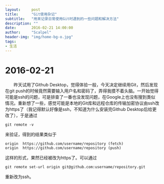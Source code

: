 ```yaml
---
layout:     post
title:      "Git使用杂记"
subtitle:   "用来记录日常使用Git时遇到的一些问题和解决方法"
description: ""
date:       2016-02-21 14:00:00
author:     "Scalpel"
header-img: "img/home-bg-o.jpg"
tags:
- 生活
---
```

2016-02-21
===
　　昨天试用了Github Desktop，觉得体验一般，今天决定继续用Git，然后发现在git push的时候竟然需要输入用户名和密码了，弄得我摸不着头脑。一开始觉得可能是ssh的问题，可是排查了一番也没发现问题，在Google上也没有搜到类似情况。重新想了一些，感觉可能是本地的Git库和远程仓库的传输加密协议由ssh改为https了（我记得默认好像是ssh，不知道为什么安装完Github Desktop后给更改了），于是通过

~~~
git remote -v
~~~
来验证，得到的结果类似于  

~~~
origin  https://github.com/username/repository (fetch)
origin  https://github.com/username/repository (push)
~~~
这样的形式，果然已经被改为https了。可以通过

~~~
git remote set-url origin git@github.com:username/repository.git
~~~
重新改为ssh。